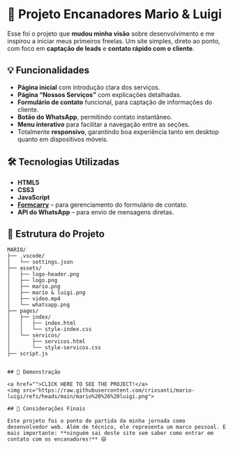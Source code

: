 # 🚿 Projeto Encanadores Mario & Luigi

Esse foi o projeto que **mudou minha visão** sobre desenvolvimento e me inspirou a iniciar meus primeiros freelas. Um site simples, direto ao ponto, com foco em **captação de leads** e **contato rápido com o cliente**.

## 💡 Funcionalidades

- **Página inicial** com introdução clara dos serviços.
- **Página “Nossos Serviços”** com explicações detalhadas.
- **Formulário de contato** funcional, para captação de informações do cliente.
- **Botão do WhatsApp**, permitindo contato instantâneo.
- **Menu interativo** para facilitar a navegação entre as seções.
- Totalmente **responsivo**, garantindo boa experiência tanto em desktop quanto em dispositivos móveis.

## 🛠️ Tecnologias Utilizadas

- **HTML5**
- **CSS3**
- **JavaScript**
- [**Formcarry**](https://formcarry.com/) – para gerenciamento do formulário de contato.
- **API do WhatsApp** – para envio de mensagens diretas.

## 📁 Estrutura do Projeto

```plaintext
MARIO/
├── .vscode/
│   └── settings.json
├── assets/
│   ├── logo-header.png
│   ├── logo.png
│   ├── mario.png
│   ├── mario & luigi.png
│   ├── video.mp4
│   └── whatsapp.png
├── pages/
│   ├── index/
│   │   ├── index.html
│   │   └── style-index.css
│   └── servicos/
│       ├── servicos.html
│       └── style-servicos.css
├── script.js


## 📲 Demonstração

<a href="">CLICK HERE TO SEE THE PROJECT!</a>
<img src="https://raw.githubusercontent.com/crixsanti/mario-luigi/refs/heads/main/mario%20%26%20luigi.png">

## 🚀 Considerações Finais

Este projeto foi o ponto de partida da minha jornada como desenvolvedor web. Além de técnico, ele representa um marco pessoal. E mais importante: **ninguém sai deste site sem saber como entrar em contato com os encanadores!** 😄
